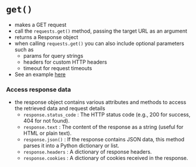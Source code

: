 # `get()`
- makes a GET request
- call the `requests.get()` method, passing the target URL as an argument
- returns a Response object
- when calling `requests.get()` you can also include optional parameters such as
    - params for query strings
    - headers for custom HTTP headers
    - timeout for request timeouts
- See an example [here](../../CheatSheets/Packages/request.py)

### Access response data
- the response object contains various attributes and methods to access the retrieved data and request details
    - `response.status_code` : The HTTP status code (e.g., 200 for success, 404 for not found).
    - `response.text` : The content of the response as a string (useful for HTML or plain text).
    - `response.json()` : If the response contains JSON data, this method parses it into a Python dictionary or list.
    - `response.headers` : A dictionary of response headers.
    - `response.cookies` : A dictionary of cookies received in the response.